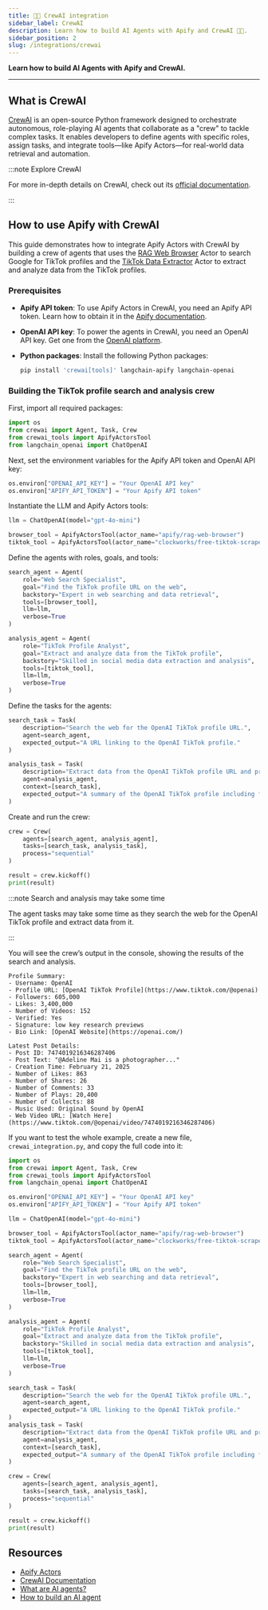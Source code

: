 ```yaml
---
title: 🤖🚀 CrewAI integration
sidebar_label: CrewAI
description: Learn how to build AI Agents with Apify and CrewAI 🤖🚀.
sidebar_position: 2
slug: /integrations/crewai
---
```


**Learn how to build AI Agents with Apify and CrewAI.**

---

## What is CrewAI

[CrewAI](https://www.crewai.com/) is an open-source Python framework designed to orchestrate autonomous, role-playing AI agents that collaborate as a "crew" to tackle complex tasks. It enables developers to define agents with specific roles, assign tasks, and integrate tools—like Apify Actors—for real-world data retrieval and automation.

:::note Explore CrewAI

For more in-depth details on CrewAI, check out its [official documentation](https://docs.crewai.com/).

:::

## How to use Apify with CrewAI

This guide demonstrates how to integrate Apify Actors with CrewAI by building a crew of agents that uses the [RAG Web Browser](https://apify.com/apify/rag-web-browser) Actor to search Google for TikTok profiles and the [TikTok Data Extractor](https://apify.com/clockworks/free-tiktok-scraper) Actor to extract and analyze data from the TikTok profiles.

### Prerequisites

- **Apify API token**: To use Apify Actors in CrewAI, you need an Apify API token. Learn how to obtain it in the [Apify documentation](https://docs.apify.com/platform/integrations/api).
- **OpenAI API key**: To power the agents in CrewAI, you need an OpenAI API key. Get one from the [OpenAI platform](https://platform.openai.com/account/api-keys).
- **Python packages**: Install the following Python packages:

    ```bash
    pip install 'crewai[tools]' langchain-apify langchain-openai
    ```

### Building the TikTok profile search and analysis crew

First, import all required packages:

```python
import os
from crewai import Agent, Task, Crew
from crewai_tools import ApifyActorsTool
from langchain_openai import ChatOpenAI
```

Next, set the environment variables for the Apify API token and OpenAI API key:

```python
os.environ["OPENAI_API_KEY"] = "Your OpenAI API key"
os.environ["APIFY_API_TOKEN"] = "Your Apify API token"
```

Instantiate the LLM and Apify Actors tools:

```python
llm = ChatOpenAI(model="gpt-4o-mini")

browser_tool = ApifyActorsTool(actor_name="apify/rag-web-browser")
tiktok_tool = ApifyActorsTool(actor_name="clockworks/free-tiktok-scraper")
```

Define the agents with roles, goals, and tools:

```python
search_agent = Agent(
    role="Web Search Specialist",
    goal="Find the TikTok profile URL on the web",
    backstory="Expert in web searching and data retrieval",
    tools=[browser_tool],
    llm=llm,
    verbose=True
)

analysis_agent = Agent(
    role="TikTok Profile Analyst",
    goal="Extract and analyze data from the TikTok profile",
    backstory="Skilled in social media data extraction and analysis",
    tools=[tiktok_tool],
    llm=llm,
    verbose=True
)
```

Define the tasks for the agents:

```python
search_task = Task(
    description="Search the web for the OpenAI TikTok profile URL.",
    agent=search_agent,
    expected_output="A URL linking to the OpenAI TikTok profile."
)

analysis_task = Task(
    description="Extract data from the OpenAI TikTok profile URL and provide a profile summary and details about the latest post.",
    agent=analysis_agent,
    context=[search_task],
    expected_output="A summary of the OpenAI TikTok profile including followers and likes, plus details about their most recent post."
)
```

Create and run the crew:

```python
crew = Crew(
    agents=[search_agent, analysis_agent],
    tasks=[search_task, analysis_task],
    process="sequential"
)

result = crew.kickoff()
print(result)
```

:::note Search and analysis may take some time

The agent tasks may take some time as they search the web for the OpenAI TikTok profile and extract data from it.

:::

You will see the crew’s output in the console, showing the results of the search and analysis.

```text
Profile Summary:
- Username: OpenAI
- Profile URL: [OpenAI TikTok Profile](https://www.tiktok.com/@openai)
- Followers: 605,000
- Likes: 3,400,000
- Number of Videos: 152
- Verified: Yes
- Signature: low key research previews
- Bio Link: [OpenAI Website](https://openai.com/)

Latest Post Details:
- Post ID: 7474019216346287406
- Post Text: "@Adeline Mai is a photographer..."
- Creation Time: February 21, 2025
- Number of Likes: 863
- Number of Shares: 26
- Number of Comments: 33
- Number of Plays: 20,400
- Number of Collects: 88
- Music Used: Original Sound by OpenAI
- Web Video URL: [Watch Here](https://www.tiktok.com/@openai/video/7474019216346287406)
```

If you want to test the whole example, create a new file, `crewai_integration.py`, and copy the full code into it:

```python
import os
from crewai import Agent, Task, Crew
from crewai_tools import ApifyActorsTool
from langchain_openai import ChatOpenAI

os.environ["OPENAI_API_KEY"] = "Your OpenAI API key"
os.environ["APIFY_API_TOKEN"] = "Your Apify API token"

llm = ChatOpenAI(model="gpt-4o-mini")

browser_tool = ApifyActorsTool(actor_name="apify/rag-web-browser")
tiktok_tool = ApifyActorsTool(actor_name="clockworks/free-tiktok-scraper")

search_agent = Agent(
    role="Web Search Specialist",
    goal="Find the TikTok profile URL on the web",
    backstory="Expert in web searching and data retrieval",
    tools=[browser_tool],
    llm=llm,
    verbose=True
)

analysis_agent = Agent(
    role="TikTok Profile Analyst",
    goal="Extract and analyze data from the TikTok profile",
    backstory="Skilled in social media data extraction and analysis",
    tools=[tiktok_tool],
    llm=llm,
    verbose=True
)

search_task = Task(
    description="Search the web for the OpenAI TikTok profile URL.",
    agent=search_agent,
    expected_output="A URL linking to the OpenAI TikTok profile."
)
analysis_task = Task(
    description="Extract data from the OpenAI TikTok profile URL and provide a profile summary and details about the latest post.",
    agent=analysis_agent,
    context=[search_task],
    expected_output="A summary of the OpenAI TikTok profile including followers and likes, plus details about their most recent post."
)

crew = Crew(
    agents=[search_agent, analysis_agent],
    tasks=[search_task, analysis_task],
    process="sequential"
)

result = crew.kickoff()
print(result)
```

## Resources

- [Apify Actors](https://docs.apify.com/platform/actors)
- [CrewAI Documentation](https://docs.crewai.com/)
- [What are AI agents?](https://blog.apify.com/what-are-ai-agents/)
- [How to build an AI agent](https://blog.apify.com/how-to-build-an-ai-agent/)
